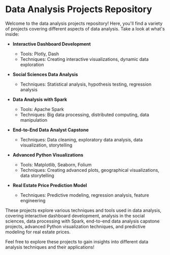 # Data Analysis Projects Repository

Welcome to the data analysis projects repository! Here, you'll find a variety of projects covering different aspects of data analysis. Take a look at what's inside:

- **Interactive Dashboard Development**
  - Tools: Plotly, Dash
  - Techniques: Creating interactive visualizations, dynamic data exploration

- **Social Sciences Data Analysis**
  - Techniques: Statistical analysis, hypothesis testing, regression analysis

- **Data Analysis with Spark**
  - Tools: Apache Spark
  - Techniques: Big data processing, distributed computing, data manipulation

- **End-to-End Data Analyst Capstone**
  - Techniques: Data cleaning, exploratory data analysis, data visualization, storytelling

- **Advanced Python Visualizations**
  - Tools: Matplotlib, Seaborn, Folium
  - Techniques: Creating advanced plots, geographical visualizations, data storytelling

- **Real Estate Price Prediction Model**
  - Techniques: Predictive modeling, regression analysis, feature engineering

These projects explore various techniques and tools used in data analysis, covering interactive dashboard development, analysis in the social sciences, data processing with Spark, end-to-end data analysis capstone projects, advanced Python visualization techniques, and predictive modeling for real estate prices.

Feel free to explore these projects to gain insights into different data analysis techniques and their applications!
